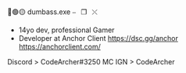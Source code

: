 🔴🟢🟡    dumbass.exe     ⎯⠀❐⠀⤬
 - 14yo dev, professional Gamer
 - Developer at Anchor Client
https://dsc.gg/anchor
https://anchorclient.com/

Discord > CodeArcher#3250
MC IGN > CodeArcher
